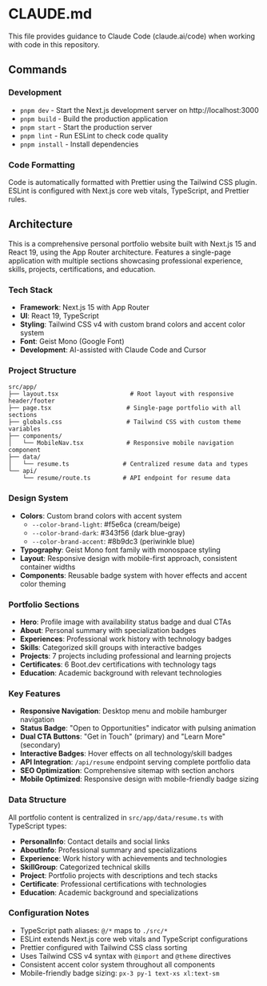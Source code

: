 # CLAUDE.md

This file provides guidance to Claude Code (claude.ai/code) when working with code in this repository.

## Commands

### Development
- `pnpm dev` - Start the Next.js development server on http://localhost:3000
- `pnpm build` - Build the production application
- `pnpm start` - Start the production server
- `pnpm lint` - Run ESLint to check code quality
- `pnpm install` - Install dependencies

### Code Formatting
Code is automatically formatted with Prettier using the Tailwind CSS plugin. ESLint is configured with Next.js core web vitals, TypeScript, and Prettier rules.

## Architecture

This is a comprehensive personal portfolio website built with Next.js 15 and React 19, using the App Router architecture. Features a single-page application with multiple sections showcasing professional experience, skills, projects, certifications, and education.

### Tech Stack
- **Framework**: Next.js 15 with App Router
- **UI**: React 19, TypeScript
- **Styling**: Tailwind CSS v4 with custom brand colors and accent color system
- **Font**: Geist Mono (Google Font)
- **Development**: AI-assisted with Claude Code and Cursor

### Project Structure
```
src/app/
├── layout.tsx                    # Root layout with responsive header/footer
├── page.tsx                     # Single-page portfolio with all sections
├── globals.css                  # Tailwind CSS with custom theme variables
├── components/
│   └── MobileNav.tsx            # Responsive mobile navigation component
├── data/
│   └── resume.ts               # Centralized resume data and types
└── api/
    └── resume/route.ts         # API endpoint for resume data
```

### Design System
- **Colors**: Custom brand colors with accent system
  - `--color-brand-light`: #f5e6ca (cream/beige)
  - `--color-brand-dark`: #343f56 (dark blue-gray)  
  - `--color-brand-accent`: #8b9dc3 (periwinkle blue)
- **Typography**: Geist Mono font family with monospace styling
- **Layout**: Responsive design with mobile-first approach, consistent container widths
- **Components**: Reusable badge system with hover effects and accent color theming

### Portfolio Sections
- **Hero**: Profile image with availability status badge and dual CTAs
- **About**: Personal summary with specialization badges
- **Experiences**: Professional work history with technology badges
- **Skills**: Categorized skill groups with interactive badges
- **Projects**: 7 projects including professional and learning projects
- **Certificates**: 6 Boot.dev certifications with technology tags
- **Education**: Academic background with relevant technologies

### Key Features
- **Responsive Navigation**: Desktop menu and mobile hamburger navigation
- **Status Badge**: "Open to Opportunities" indicator with pulsing animation
- **Dual CTA Buttons**: "Get in Touch" (primary) and "Learn More" (secondary)
- **Interactive Badges**: Hover effects on all technology/skill badges
- **API Integration**: `/api/resume` endpoint serving complete portfolio data
- **SEO Optimization**: Comprehensive sitemap with section anchors
- **Mobile Optimized**: Responsive design with mobile-friendly badge sizing

### Data Structure
All portfolio content is centralized in `src/app/data/resume.ts` with TypeScript types:
- **PersonalInfo**: Contact details and social links
- **AboutInfo**: Professional summary and specializations
- **Experience**: Work history with achievements and technologies
- **SkillGroup**: Categorized technical skills
- **Project**: Portfolio projects with descriptions and tech stacks
- **Certificate**: Professional certifications with technologies
- **Education**: Academic background and specializations

### Configuration Notes
- TypeScript path aliases: `@/*` maps to `./src/*`
- ESLint extends Next.js core web vitals and TypeScript configurations
- Prettier configured with Tailwind CSS class sorting
- Uses Tailwind CSS v4 syntax with `@import` and `@theme` directives
- Consistent accent color system throughout all components
- Mobile-friendly badge sizing: `px-3 py-1 text-xs xl:text-sm`